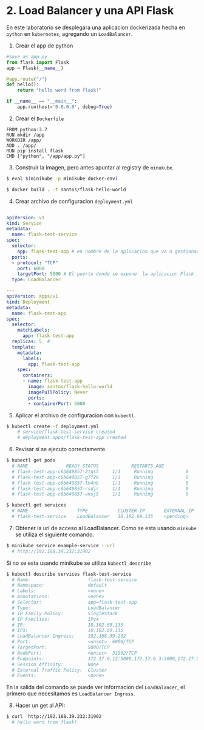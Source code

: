# 2. Load Balancer y una API Flask 

En este laboratorio se desplegara una aplicacion dockerizada hecha en `python` en `kubernetes`, agregando un `LoadBalancer`.

1. Crear el app de python
```py
#save as app.py 
from flask import Flask
app = Flask(__name__)

@app.route("/")
def hello():
    return "hello word from flask!"

if __name__ == "__main__":
    app.run(host='0.0.0.0', debug=True)
```

2. Crear el `Dockerfile`
```docker
FROM python:3.7
RUN mkdir /app
WORKDIR /app/
ADD . /app/
RUN pip install flask
CMD ["python", "/app/app.py"]
```

3. Construir la imagen, pero antes apuntar al registry de `minukube`.

```sh
$ eval $(minikube -p minikube docker-env)
```

```sh
$ docker build . -t santos/flask-hello-world
```

4. Crear archivo de configuracion `deployment.yml`

```yaml

apiVersion: v1
kind: Service
metadata:
  name: flask-test-service
spec:
  selector:
    app: flask-test-app # en nombre de la aplicacion que va a gestionar
  ports:
  - protocol: "TCP"
    port: 6000
    targetPort: 5000 # El puerto donde se expone  la aplicacion Flask
  type: LoadBalancer

---
apiVersion: apps/v1
kind: Deployment
metadata:
  name: flask-test-app
spec:
  selector:
    matchLabels:
      app: flask-test-app
  replicas: 5  # 
  template:
    metadata:
      labels:
        app: flask-test-app
    spec:
      containers:
      - name: flask-test-app
        image: santos/flask-hello-world
        imagePullPolicy: Never
        ports:
        - containerPort: 5000

```


5. Aplicar el archivo de configuracion con `kubectl`.
```sh
$ kubectl create -f deployment.yml
    # service/flask-test-service created
    # deployment.apps/flask-test-app created
```

6. Revisar si se ejecuto correctamente.
```sh
$ kubectl get pods
  # NAME              READY STATUS            RESTARTS AGE
  # flask-test-app-c6b649857-2tgs5     1/1     Running            0                14s
  # flask-test-app-c6b649857-g7f28     1/1     Running            0                14s
  # flask-test-app-c6b649857-lh4nb     1/1     Running            0                14s
  # flask-test-app-c6b649857-rsdjr     1/1     Running            0                14s
  # flask-test-app-c6b649857-vmsj5     1/1     Running            0                14s

$ kubectl get services
  # NAME                  TYPE           CLUSTER-IP       EXTERNAL-IP   PORT(S)          AGE
  # flask-test-service    LoadBalancer   10.102.69.135    <pending>     6000:31902/TCP   81s

```

7. Obtener la url de acceso al LoadBalancer. Como se esta usando `minkube` se utiliza el siguiente comando.

```sh
$ minikube service example-service --url
  # http://192.168.39.232:31902
```
Si no se esta usando minikube se utiliza `kubectl describe`

```sh
$ kubectl describe services flask-test-service
  # Name:                     flask-test-service
  # Namespace:                default
  # Labels:                   <none>
  # Annotations:              <none>
  # Selector:                 app=flask-test-app
  # Type:                     LoadBalancer
  # IP Family Policy:         SingleStack
  # IP Families:              IPv4
  # IP:                       10.102.69.135
  # IPs:                      10.102.69.135
  # LoadBalancer Ingress:     192.168.39.232
  # Port:                     <unset>  6000/TCP
  # TargetPort:               5000/TCP
  # NodePort:                 <unset>  31902/TCP
  # Endpoints:                172.17.0.12:5000,172.17.0.3:5000,172.17.0.6:5000 + 2 more...
  # Session Affinity:         None
  # External Traffic Policy:  Cluster
  # Events:                   <none>

```

En la salida del comando se puede ver informacion del `LoadBalancer`, el primero que necesitamos es `LoadBalancer Ingress`.

8. Hacer un get al API:
```sh
$ curl  http://192.168.39.232:31902
  # hello word from flask!  
```